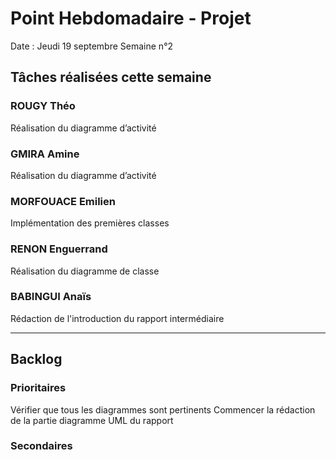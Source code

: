# Point Hebdomadaire - Projet

Date : Jeudi 19 septembre
Semaine n°2

## Tâches réalisées cette semaine

### ROUGY Théo
Réalisation du diagramme d’activité

### GMIRA Amine
Réalisation du diagramme d’activité

### MORFOUACE Emilien
Implémentation des premières classes

### RENON Enguerrand
Réalisation du diagramme de classe

### BABINGUI Anaïs
Rédaction de l'introduction du rapport intermédiaire

---

## Backlog

### Prioritaires
Vérifier que tous les diagrammes sont pertinents
Commencer la rédaction de la partie diagramme UML du rapport

### Secondaires
